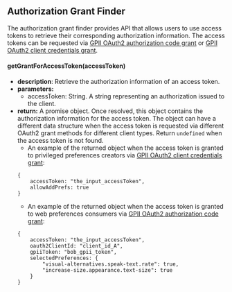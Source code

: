## Authorization Grant Finder

The authorization grant finder provides API that allows users to use access tokens to retrieve their corresponding authorization information. The access tokens can be requested via [GPII OAuth2 authorization code grant](https://wiki.gpii.net/w/GPII_OAuth_2_Guide#Authorization_Code_Grant) or [GPII OAuth2 client credentials grant](https://wiki.gpii.net/w/GPII_OAuth_2_Guide#Client_Credentials_Grant).

#### getGrantForAccessToken(accessToken)
* **description**: Retrieve the authorization information of an access token. 
* **parameters:** 
    * accessToken: String. A string representing an authorization issued to the
    client.
* **return:** A promise object. Once resolved, this object contains the authorization information for the access token. The object can have a different data structure when the access token is requested via different OAuth2 grant methods for different client types. Return `undefined` when the access token is not found. 
    - An example of the returned object when the access token is granted to privileged preferences creators via [GPII OAuth2 client credentials grant](https://wiki.gpii.net/w/GPII_OAuth_2_Guide#Client_Credentials_Grant):
    ```
    {
        accessToken: "the_input_accessToken",
        allowAddPrefs: true
    }
    ```
    - An example of the returned object when the access token is granted to web preferences consumers via [GPII OAuth2 authorization code grant](https://wiki.gpii.net/w/GPII_OAuth_2_Guide#Authorization_Code_Grant):
    ```
    {
        accessToken: "the_input_accessToken",
        oauth2ClientId: "client_id_A",
        gpiiToken: "bob_gpii_token",
        selectedPreferences: {
            "visual-alternatives.speak-text.rate": true,
            "increase-size.appearance.text-size": true
        }
    }
    ```
